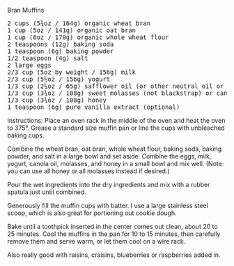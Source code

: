 Bran Muffins

<pre>
2 cups (5¾oz / 164g) organic wheat bran
1 cup (5oz / 141g) organic oat bran
1 cup (6oz / 170g) organic whole wheat flour
2 teaspoons (12g) baking soda
1 teaspoon (6g) baking powder
1/2 teaspoon (4g) salt
2 large eggs
2/3 cup (5oz by weight / 156g) milk
2/3 cup (5½oz / 156g) yogurt
1/3 cup (2¼oz / 65g) safflower oil (or other neutral oil or melted organic butter)
1/3 cup (3¾oz / 108g) sweet molasses (not blackstrap) or cane syrup
1/3 cup (3¾oz / 108g) honey
1 teaspoon (6g) pure vanilla extract (optional)
</pre>

Instructions:
Place an oven rack in the middle of the oven and heat the oven to 375°. Grease a standard size muffin pan or line the cups with unbleached baking cups.

Combine the wheat bran, oat bran, whole wheat flour, baking soda, baking powder, and salt in a large bowl and set aside. Combine the eggs, milk, yogurt, canola oil, molasses, and honey in a small bowl and mix well. (Note: you can use all honey or all molasses instead if desired.)

Pour the wet ingredients into the dry ingredients and mix with a rubber spatula just until combined.

Generously fill the muffin cups with batter. I use a large stainless steel scoop, which is also great for portioning out cookie dough.

Bake until a toothpick inserted in the center comes out clean, about 20 to 25 minutes. Cool the muffins in the pan for 10 to 15 minutes, then carefully remove them and serve warm, or let them cool on a wire rack.

Also really good with raisins, craisins, blueberries or raspberries added in.
